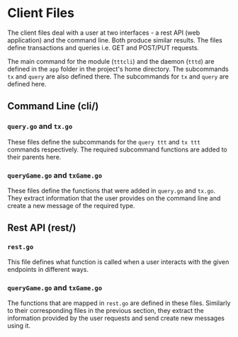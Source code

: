 # Client Files

The client files deal with a user at two interfaces - a rest API (web application) and the command line. Both produce similar results. The files define transactions and queries i.e. GET and POST/PUT requests. 

The main command for the module (`tttcli`) and the daemon (`tttd`) are defined in the `app` folder in the project's home directory. The subcommands `tx` and `query` are also defined there. The subcommands for `tx` and `query` are defined here. 

## Command Line (cli/)

### `query.go` and `tx.go`

These files define the subcommands for the `query ttt` and `tx ttt` commands respectively. The required subcommand functions are added to their parents here. 

### `queryGame.go` and `txGame.go`

These files define the functions that were added in `query.go` and `tx.go`. They extract information that the user provides on the command line and create a new message of the required type. 


## Rest API (rest/)

### `rest.go`

This file defines what function is called when a user interacts with the given endpoints in different ways. 

### `queryGame.go` and `txGame.go`

The functions that are mapped in `rest.go` are defined in these files. Similarly to their corresponding files in the previous section, they extract the information provided by the user requests and send create new messages using it. 
